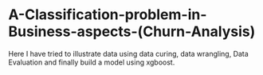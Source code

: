 # A-Classification-problem-in-Business-aspects-(Churn-Analysis)
Here I have tried to illustrate data using data curing, data wrangling, Data Evaluation and finally build a model using xgboost.
